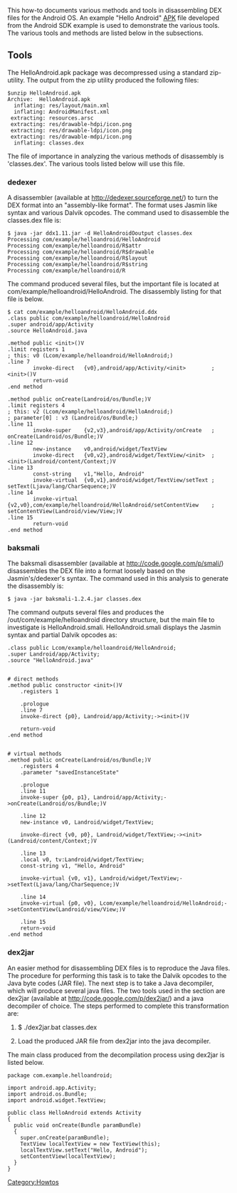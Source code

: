 This how-to documents various methods and tools in disassembling DEX
files for the Android OS. An example "Hello Android"
[APK](APK "wikilink") file developed from the Android SDK example is
used to demonstrate the various tools. The various tools and methods are
listed below in the subsections.

## Tools

The HelloAndroid.apk package was decompressed using a standard
zip-utility. The output from the zip utility produced the following
files:

    $unzip HelloAndroid.apk
    Archive:  HelloAndroid.apk
      inflating: res/layout/main.xml
      inflating: AndroidManifest.xml
     extracting: resources.arsc
     extracting: res/drawable-hdpi/icon.png
     extracting: res/drawable-ldpi/icon.png
     extracting: res/drawable-mdpi/icon.png
      inflating: classes.dex

The file of importance in analyzing the various methods of disassembly
is 'classes.dex'. The various tools listed below will use this file.

### dedexer

A disassembler (available at <http://dedexer.sourceforge.net/>) to turn
the DEX format into an "assembly-like format". The format uses Jasmin
like syntax and various Dalvik opcodes. The command used to disassemble
the classes.dex file is:

    $ java -jar ddx1.11.jar -d HelloAndroidOoutput classes.dex
    Processing com/example/helloandroid/HelloAndroid
    Processing com/example/helloandroid/R$attr
    Processing com/example/helloandroid/R$drawable
    Processing com/example/helloandroid/R$layout
    Processing com/example/helloandroid/R$string
    Processing com/example/helloandroid/R

The command produced several files, but the important file is located at
com/example/helloandroid/HelloAndroid. The disassembly listing for that
file is below.

    $ cat com/example/helloandroid/HelloAndroid.ddx
    .class public com/example/helloandroid/HelloAndroid
    .super android/app/Activity
    .source HelloAndroid.java

    .method public <init>()V
    .limit registers 1
    ; this: v0 (Lcom/example/helloandroid/HelloAndroid;)
    .line 7
            invoke-direct   {v0},android/app/Activity/<init>        ; <init>()V
            return-void
    .end method

    .method public onCreate(Landroid/os/Bundle;)V
    .limit registers 4
    ; this: v2 (Lcom/example/helloandroid/HelloAndroid;)
    ; parameter[0] : v3 (Landroid/os/Bundle;)
    .line 11
            invoke-super    {v2,v3},android/app/Activity/onCreate   ; onCreate(Landroid/os/Bundle;)V
    .line 12
            new-instance    v0,android/widget/TextView
            invoke-direct   {v0,v2},android/widget/TextView/<init>  ; <init>(Landroid/content/Context;)V
    .line 13
            const-string    v1,"Hello, Android"
            invoke-virtual  {v0,v1},android/widget/TextView/setText ; setText(Ljava/lang/CharSequence;)V
    .line 14
            invoke-virtual  {v2,v0},com/example/helloandroid/HelloAndroid/setContentView    ; setContentView(Landroid/view/View;)V
    .line 15
            return-void
    .end method

### baksmali

The baksmali disassembler (available at
<http://code.google.com/p/smali/>) disassembles the DEX file into a
format loosely based on the Jasmin's/dedexer's syntax. The command used
in this analysis to generate the disassembly is:

    $ java -jar baksmali-1.2.4.jar classes.dex

The command outputs several files and produces the
/out/com/example/helloandroid directory structure, but the main file to
investigate is HelloAndroid.smali. HelloAndroid.smali displays the
Jasmin syntax and partial Dalvik opcodes as:

    .class public Lcom/example/helloandroid/HelloAndroid;
    .super Landroid/app/Activity;
    .source "HelloAndroid.java"


    # direct methods
    .method public constructor <init>()V
        .registers 1

        .prologue
        .line 7
        invoke-direct {p0}, Landroid/app/Activity;-><init>()V

        return-void
    .end method


    # virtual methods
    .method public onCreate(Landroid/os/Bundle;)V
        .registers 4
        .parameter "savedInstanceState"

        .prologue
        .line 11
        invoke-super {p0, p1}, Landroid/app/Activity;->onCreate(Landroid/os/Bundle;)V

        .line 12
        new-instance v0, Landroid/widget/TextView;

        invoke-direct {v0, p0}, Landroid/widget/TextView;-><init>(Landroid/content/Context;)V

        .line 13
        .local v0, tv:Landroid/widget/TextView;
        const-string v1, "Hello, Android"

        invoke-virtual {v0, v1}, Landroid/widget/TextView;->setText(Ljava/lang/CharSequence;)V

        .line 14
        invoke-virtual {p0, v0}, Lcom/example/helloandroid/HelloAndroid;->setContentView(Landroid/view/View;)V

        .line 15
        return-void
    .end method

### dex2jar

An easier method for disassembling DEX files is to reproduce the Java
files. The procedure for performing this task is to take the Dalvik
opcodes to the Java byte codes (JAR file). The next step is to take a
Java decompiler, which will produce several java files. The two tools
used in the section are dex2jar (available at
<http://code.google.com/p/dex2jar/>) and a java decompiler of choice.
The steps performed to complete this transformation are:

1.  $ ./dex2jar.bat classes.dex

2.  Load the produced JAR file from dex2jar into the java decompiler.

The main class produced from the decompilation process using dex2jar is
listed below.

    package com.example.helloandroid;

    import android.app.Activity;
    import android.os.Bundle;
    import android.widget.TextView;

    public class HelloAndroid extends Activity
    {
      public void onCreate(Bundle paramBundle)
      {
        super.onCreate(paramBundle);
        TextView localTextView = new TextView(this);
        localTextView.setText("Hello, Android");
        setContentView(localTextView);
      }
    }

[Category:Howtos](Category:Howtos "wikilink")
